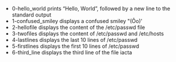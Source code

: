 * 0-hello_world prints “Hello, World”, followed by a new line to the standard output
* 1-confused_smiley displays a confused smiley "(Ôo)'
* 2-hellofile displays the content of the /etc/passwd file
* 3-twofiles displays the content of /etc/passwd and /etc/hosts
* 4-lastlines displays the last 10 lines of /etc/passwd
* 5-firstlines displays the first 10 lines of /etc/passwd
* 6-third_line displays the third line of the file iacta
